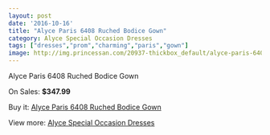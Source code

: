 ```yaml
---
layout: post
date: '2016-10-16'
title: "Alyce Paris 6408 Ruched Bodice Gown"
category: Alyce Special Occasion Dresses
tags: ["dresses","prom","charming","paris","gown"]
image: http://img.princessan.com/20937-thickbox_default/alyce-paris-6408-ruched-bodice-gown.jpg
---
```

Alyce Paris 6408 Ruched Bodice Gown

On Sales: **$347.99**
<a href="https://www.princessan.com/en/9468-alyce-paris-6408-ruched-bodice-gown.html"><amp-img layout="responsive" width="600" height="600" src="//img.princessan.com/20937-thickbox_default/alyce-paris-6408-ruched-bodice-gown.jpg" alt="Alyce Paris 6408 Ruched Bodice Gown 0" /></a>
<a href="https://www.princessan.com/en/9468-alyce-paris-6408-ruched-bodice-gown.html"><amp-img layout="responsive" width="600" height="600" src="//img.princessan.com/20938-thickbox_default/alyce-paris-6408-ruched-bodice-gown.jpg" alt="Alyce Paris 6408 Ruched Bodice Gown 1" /></a>

Buy it: [Alyce Paris 6408 Ruched Bodice Gown](https://www.princessan.com/en/9468-alyce-paris-6408-ruched-bodice-gown.html "Alyce Paris 6408 Ruched Bodice Gown")

View more: [Alyce Special Occasion Dresses](https://www.princessan.com/en/77- "Alyce Special Occasion Dresses")
